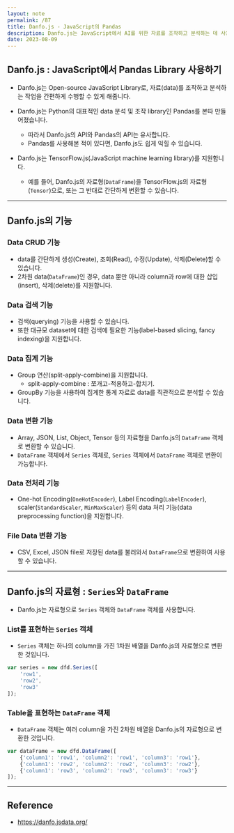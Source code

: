 ```yaml
---
layout: note
permalink: /87
title: Danfo.js - JavaScript의 Pandas
description: Danfo.js는 JavaScript에서 AI를 위한 자료를 조작하고 분석하는 데 사용됩니다.
date: 2023-08-09
---
```



## Danfo.js : JavaScript에서 Pandas Library 사용하기

- Danfo.js는 Open-source JavaScript Library로, 자료(data)를 조작하고 분석하는 작업을 간편하게 수행할 수 있게 해줍니다.

- Danfo.js는 Python의 대표적인 data 분석 및 조작 library인 Pandas를 본따 만들어졌습니다.
    - 따라서 Danfo.js의 API와 Pandas의 API는 유사합니다.
    - Pandas를 사용해본 적이 있다면, Danfo.js도 쉽게 익힐 수 있습니다.

- Danfo.js는 TensorFlow.js(JavaScript machine learning library)를 지원합니다.
    - 예를 들어, Danfo.js의 자료형(`DataFrame`)을 TensorFlow.js의 자료형(`Tensor`)으로, 또는 그 반대로 간단하게 변환할 수 있습니다.


---


## Danfo.js의 기능


### Data CRUD 기능

- data를 간단하게 생성(Create), 조회(Read), 수정(Update), 삭제(Delete)할 수 있습니다.
- 2차원 data(`DataFrame`)인 경우, data 뿐만 아니라 column과 row에 대한 삽입(insert), 삭제(delete)를 지원합니다.


### Data 검색 기능

- 검색(querying) 기능을 사용할 수 있습니다.
- 또한 대규모 dataset에 대한 검색에 필요한 기능(label-based slicing, fancy indexing)을 지원합니다.


### Data 집계 기능

- Group 연산(split-apply-combine)을 지원합니다.
    - split-apply-combine : 쪼개고-적용하고-합치기.
- GroupBy 기능을 사용하여 집계한 통계 자료로 data를 직관적으로 분석할 수 있습니다.


### Data 변환 기능

- Array, JSON, List, Object, Tensor 등의 자료형을 Danfo.js의 `DataFrame` 객체로 변환할 수 있습니다.
- `DataFrame` 객체에서 `Series` 객체로, `Series` 객체에서 `DataFrame` 객체로 변환이 가능합니다.


### Data 전처리 기능

- One-hot Encoding(`OneHotEncoder`), Label Encoding(`LabelEncoder`), scaler(`StandardScaler`, `MinMaxScaler`) 등의 data 처리 기능(data preprocessing function)을 지원합니다.


### File Data 변환 기능

- CSV, Excel, JSON file로 저장된 data를 불러와서 `DataFrame`으로 변환하여 사용할 수 있습니다.


---


## Danfo.js의 자료형 : `Series`와 `DataFrame`

- Danfo.js는 자료형으로 `Series` 객체와 `DataFrame` 객체를 사용합니다.


### List를 표현하는 `Series` 객체

- `Series` 객체는 하나의 column을 가진 1차원 배열을 Danfo.js의 자료형으로 변환한 것입니다.

```js
var series = new dfd.Series([
    'row1',
    'row2',
    'row3'
]);
```


### Table을 표현하는 `DataFrame` 객체

- `DataFrame` 객체는 여러 column을 가진 2차원 배열을 Danfo.js의 자료형으로 변환한 것입니다.

```js
var dataFrame = new dfd.DataFrame([
    {'column1': 'row1', 'column2': 'row1', 'column3': 'row1'},
    {'column1': 'row2', 'column2': 'row2', 'column3': 'row2'},
    {'column1': 'row3', 'column2': 'row3', 'column3': 'row3'}
]); 
```


---


## Reference

- <https://danfo.jsdata.org/>
